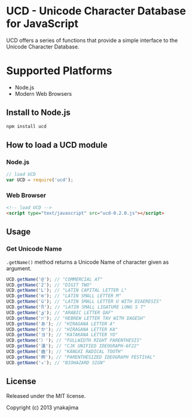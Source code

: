 # UCD - Unicode Character Database for JavaScript

UCD offers a series of functions that provide a simple interface to the Unicode Character Database.


# Supported Platforms

* Node.js
* Modern Web Browsers


## Install to Node.js
```sh
npm install ucd
```

## How to load a UCD module

### Node.js
```javascript
// load UCD
var UCD = require('ucd');
```


### Web Browser
```html
<!-- load UCD -->
<script type="text/javascript" src="ucd-0.2.0.js"></script>
```

## Usage

### Get Unicode Name
`.getName()` method returns a Unicode Name of character given as argument.

```javascript
UCD.getName('@'); // "COMMERCIAL AT"
UCD.getName('2'); // "DIGIT TWO"
UCD.getName('L'); // "LATIN CAPITAL LETTER L"
UCD.getName('m'); // "LATIN SMALL LETTER M"
UCD.getName('ü'); // "LATIN SMALL LETTER U WITH DIAERESIS"
UCD.getName('ﬅ'); // "LATIN SMALL LIGATURE LONG S T"
UCD.getName('ق'); // "ARABIC LETTER QAF"
UCD.getName('תּ'); // "HEBREW LETTER TAV WITH DAGESH"
UCD.getName('あ'); // "HIRAGANA LETTER A"
UCD.getName('か'); // "HIRAGANA LETTER KA"
UCD.getName('ヨ'); // "KATAKANA LETTER YO"
UCD.getName('）'); // "FULLWIDTH RIGHT PARENTHESIS"
UCD.getName('漢'); // "CJK UNIFIED IDEOGRAPH-6F22"
UCD.getName('⿒'); // "KANGXI RADICAL TOOTH"
UCD.getName('㉀'); // "PARENTHESIZED IDEOGRAPH FESTIVAL"
UCD.getName('☣'); // "BIOHAZARD SIGN"
```

## License
Released under the MIT license.

Copyright (c) 2013 ynakajima
